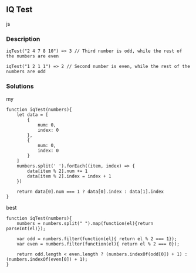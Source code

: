 ## IQ Test
js
 
### Description

    iqTest("2 4 7 8 10") => 3 // Third number is odd, while the rest of the numbers are even

    iqTest("1 2 1 1") => 2 // Second number is even, while the rest of the numbers are odd


### Solutions

my

    function iqTest(numbers){
        let data = [
            {
                num: 0,
                index: 0
            },
            {
                num: 0,
                index: 0
            }
        ]
        numbers.split(' ').forEach((item, index) => {
            data[item % 2].num += 1
            data[item % 2].index = index + 1
        })
        
        return data[0].num === 1 ? data[0].index : data[1].index
    }

best

    function iqTest(numbers){
        numbers = numbers.split(" ").map(function(el){return parseInt(el)});
        
        var odd = numbers.filter(function(el){ return el % 2 === 1});
        var even = numbers.filter(function(el){ return el % 2 === 0});
        
        return odd.length < even.length ? (numbers.indexOf(odd[0]) + 1) : (numbers.indexOf(even[0]) + 1);
    }

